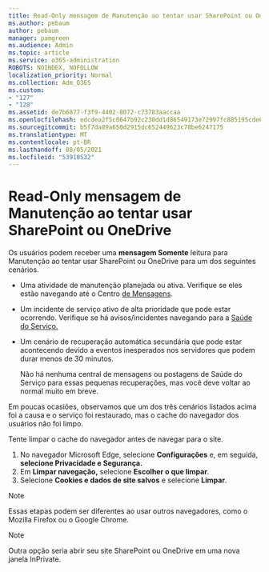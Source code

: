 ```yaml
---
title: Read-Only mensagem de Manutenção ao tentar usar SharePoint ou OneDrive
ms.author: pebaum
author: pebaum
manager: pamgreen
ms.audience: Admin
ms.topic: article
ms.service: o365-administration
ROBOTS: NOINDEX, NOFOLLOW
localization_priority: Normal
ms.collection: Adm_O365
ms.custom:
- "127"
- "128"
ms.assetid: de7b6877-f3f9-4402-8072-c73783aaccaa
ms.openlocfilehash: edcdea2f5c0647b92c230dd1d86549173e72997fc885195cde688b3b17710a2c
ms.sourcegitcommit: b5f7da89a650d2915dc652449623c78be6247175
ms.translationtype: MT
ms.contentlocale: pt-BR
ms.lasthandoff: 08/05/2021
ms.locfileid: "53910532"
---
```

# <a name="read-only-for-maintenance-message-when-attempting-to-use-sharepoint-or-onedrive"></a>Read-Only mensagem de Manutenção ao tentar usar SharePoint ou OneDrive

Os usuários podem receber uma **mensagem Somente** leitura para Manutenção ao tentar usar SharePoint ou OneDrive para um dos seguintes cenários. 

-   Uma atividade de manutenção planejada ou ativa.  Verifique se eles estão navegando até o Centro [de Mensagens](https://portal.office.com/adminportal/home#/messagecenter).
-   Um incidente de serviço ativo de alta prioridade que pode estar ocorrendo. Verifique se há avisos/incidentes navegando para a [Saúde do Serviço.](https://portal.office.com/adminportal/home#/servicehealth)
-   Um cenário de recuperação automática secundária que pode estar acontecendo devido a eventos inesperados nos servidores que podem durar menos de 30 minutos. 
    
    Não há nenhuma central de mensagens ou postagens de Saúde do Serviço para essas pequenas recuperações, mas você deve voltar ao normal muito em breve.

Em poucas ocasiões, observamos que um dos três cenários listados acima foi a causa e o serviço foi restaurado, mas o cache do navegador dos usuários não foi limpo.

Tente limpar o cache do navegador antes de navegar para o site.

1. No navegador Microsoft Edge, selecione **Configurações** e, em seguida, **selecione Privacidade e Segurança.**
2. Em **Limpar navegação,** selecione **Escolher o que limpar**.
3. Selecione **Cookies e dados de site salvos** e selecione **Limpar**.

>[!Note] 
> Essas etapas podem ser diferentes ao usar outros navegadores, como o Mozilla Firefox ou o Google Chrome.

>[!Note] 
> Outra opção seria abrir seu site SharePoint ou OneDrive em uma nova janela InPrivate.